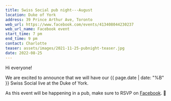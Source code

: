 ```yaml
---
title: Swiss Social pub night---August
location: Duke of York
address: 39 Prince Arthur Ave, Toronto
web_url: https://www.facebook.com/events/413408044230237
web_url_name: Facebook event
start_time: 7 pm
end_time: 9 pm
contact: Charlotte
teaser: assets/images/2021-11-25-pubnight-teaser.jpg
date: 2022-08-25
---
```


Hi everyone!

We are excited to announce that we will have our {{ page.date | date: "%B" }}
Swiss Social live at the Duke of York.

As this event will be happening in a pub, make sure to RSVP on [Facebook].
:slightly_smiling_face:

[facebook]: <{{ page.web_url }}>
